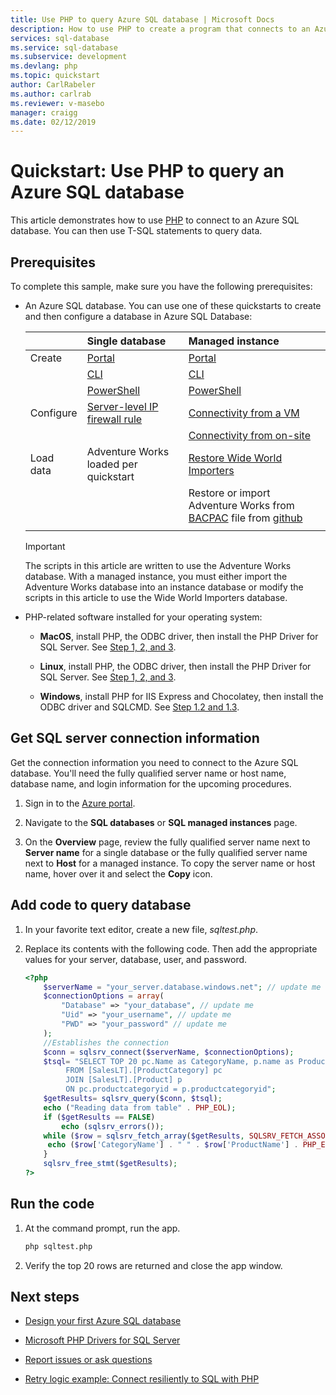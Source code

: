 ```yaml
---
title: Use PHP to query Azure SQL database | Microsoft Docs
description: How to use PHP to create a program that connects to an Azure SQL database and query it using T-SQL statements.
services: sql-database
ms.service: sql-database
ms.subservice: development
ms.devlang: php
ms.topic: quickstart
author: CarlRabeler
ms.author: carlrab
ms.reviewer: v-masebo
manager: craigg
ms.date: 02/12/2019
---
```

# Quickstart: Use PHP to query an Azure SQL database

This article demonstrates how to use [PHP](https://php.net/manual/en/intro-whatis.php) to connect to an Azure SQL database. You can then use T-SQL statements to query data.

## Prerequisites

To complete this sample, make sure you have the following prerequisites:

- An Azure SQL database. You can use one of these quickstarts to create and then configure a database in Azure SQL Database:

  || Single database | Managed instance |
  |:--- |:--- |:---|
  | Create| [Portal](sql-database-single-database-get-started.md) | [Portal](sql-database-managed-instance-get-started.md) |
  || [CLI](scripts/sql-database-create-and-configure-database-cli.md) | [CLI](https://medium.com/azure-sqldb-managed-instance/working-with-sql-managed-instance-using-azure-cli-611795fe0b44) |
  || [PowerShell](scripts/sql-database-create-and-configure-database-powershell.md) | [PowerShell](https://blogs.msdn.microsoft.com/sqlserverstorageengine/2018/06/27/quick-start-script-create-azure-sql-managed-instance-using-powershell/) |
  | Configure | [Server-level IP firewall rule](sql-database-server-level-firewall-rule.md)| [Connectivity from a VM](sql-database-managed-instance-configure-vm.md)|
  |||[Connectivity from on-site](sql-database-managed-instance-configure-p2s.md)
  |Load data|Adventure Works loaded per quickstart|[Restore Wide World Importers](sql-database-managed-instance-get-started-restore.md)
  |||Restore or import Adventure Works from [BACPAC](sql-database-import.md) file from [github](https://github.com/Microsoft/sql-server-samples/tree/master/samples/databases/adventure-works)|
  |||

  > [!IMPORTANT]
  > The scripts in this article are written to use the Adventure Works database. With a managed instance, you must either import the Adventure Works database into an instance database or modify the scripts in this article to use the Wide World Importers database.

- PHP-related software installed for your operating system:

  - **MacOS**, install PHP, the ODBC driver, then install the PHP Driver for SQL Server. See [Step 1, 2, and 3](/sql/connect/php/installation-tutorial-linux-mac).

  - **Linux**, install PHP, the ODBC driver, then install the PHP Driver for SQL Server. See [Step 1, 2, and 3](/sql/connect/php/installation-tutorial-linux-mac).

  - **Windows**, install PHP for IIS Express and Chocolatey, then install the ODBC driver and SQLCMD. See [Step 1.2 and 1.3](https://www.microsoft.com/sql-server/developer-get-started/php/windows/).

## Get SQL server connection information

Get the connection information you need to connect to the Azure SQL database. You'll need the fully qualified server name or host name, database name, and login information for the upcoming procedures.

1. Sign in to the [Azure portal](https://portal.azure.com/).

2. Navigate to the **SQL databases**  or **SQL managed instances** page.

3. On the **Overview** page, review the fully qualified server name next to **Server name** for a single database or the fully qualified server name next to **Host** for a managed instance. To copy the server name or host name, hover over it and select the **Copy** icon.

## Add code to query database

1. In your favorite text editor, create a new file, *sqltest.php*.  

1. Replace its contents with the following code. Then add the appropriate values for your server, database, user, and password.

   ```PHP
   <?php
       $serverName = "your_server.database.windows.net"; // update me
       $connectionOptions = array(
           "Database" => "your_database", // update me
           "Uid" => "your_username", // update me
           "PWD" => "your_password" // update me
       );
       //Establishes the connection
       $conn = sqlsrv_connect($serverName, $connectionOptions);
       $tsql= "SELECT TOP 20 pc.Name as CategoryName, p.name as ProductName
            FROM [SalesLT].[ProductCategory] pc
            JOIN [SalesLT].[Product] p
            ON pc.productcategoryid = p.productcategoryid";
       $getResults= sqlsrv_query($conn, $tsql);
       echo ("Reading data from table" . PHP_EOL);
       if ($getResults == FALSE)
           echo (sqlsrv_errors());
       while ($row = sqlsrv_fetch_array($getResults, SQLSRV_FETCH_ASSOC)) {
        echo ($row['CategoryName'] . " " . $row['ProductName'] . PHP_EOL);
       }
       sqlsrv_free_stmt($getResults);
   ?>
   ```

## Run the code

1. At the command prompt, run the app.

   ```bash
   php sqltest.php
   ```

1. Verify the top 20 rows are returned and close the app window.

## Next steps

- [Design your first Azure SQL database](sql-database-design-first-database.md)

- [Microsoft PHP Drivers for SQL Server](https://github.com/Microsoft/msphpsql/)

- [Report issues or ask questions](https://github.com/Microsoft/msphpsql/issues)

- [Retry logic example: Connect resiliently to SQL with PHP](/sql/connect/php/step-4-connect-resiliently-to-sql-with-php)
